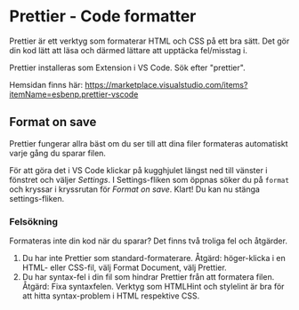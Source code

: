 # Prettier - Code formatter

Prettier är ett verktyg som formaterar HTML och CSS på ett bra sätt. Det gör din kod lätt att läsa och därmed lättare att upptäcka fel/misstag i.

Prettier installeras som Extension i VS Code. Sök efter "prettier".

Hemsidan finns här: https://marketplace.visualstudio.com/items?itemName=esbenp.prettier-vscode

## Format on save

Prettier fungerar allra bäst om du ser till att dina filer formateras automatiskt varje gång du sparar filen.

För att göra det i VS Code klickar på kugghjulet längst ned till vänster i fönstret och väljer _Settings_. I Settings-fliken som öppnas söker du på `format` och kryssar i kryssrutan för _Format on save_. Klart! Du kan nu stänga settings-fliken.

### Felsökning

Formateras inte din kod när du sparar? Det finns två troliga fel och åtgärder.

1. Du har inte Prettier som standard-formaterare. Åtgärd: höger-klicka i en HTML- eller CSS-fil, välj Format Document, välj Prettier.
2. Du har syntax-fel i din fil som hindrar Prettier från att formatera filen. Åtgärd: Fixa syntaxfelen. Verktyg som HTMLHint och stylelint är bra för att hitta syntax-problem i HTML respektive CSS.
